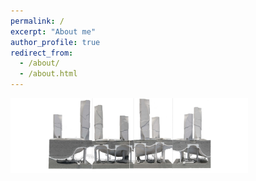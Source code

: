 ```yaml
---
permalink: /
excerpt: "About me"
author_profile: true
redirect_from: 
  - /about/
  - /about.html
---
```

<tr>
<td> <img src="../images/Homepage_design3.jpg" alt="Drawing" style="width: 380px;"/> </td>
</tr>
